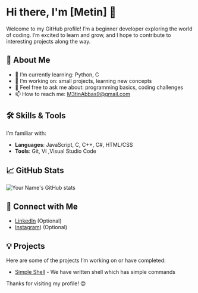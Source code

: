 # Hi there, I'm [Metin] 👋

Welcome to my GitHub profile! I’m a beginner developer exploring the world of coding. I’m excited to learn and grow, and I hope to contribute to interesting projects along the way.

## 🌟 About Me

- 🔭 I’m currently learning: Python, C
- 🌱 I’m working on: small projects, learning new concepts
- 💬 Feel free to ask me about:  programming basics, coding challenges
- 📫 How to reach me: M3tinAbbas9@gmail.com

## 🛠️ Skills & Tools

I’m familiar with:

- **Languages**: JavaScript, C, C++, C#, HTML/CSS
- **Tools**: Git, VI ,Visual Studio Code

## 📈 GitHub Stats

![Your Name's GitHub stats](https://github-readme-stats.vercel.app/api?username=your-username&show_icons=true&theme=blue)

## 🔗 Connect with Me

- [LinkedIn](https://www.linkedin.com/in/metin-abbaszade-34417a253/) (Optional)
- [Instagram](https://www.instagram.com/methiinn/)) (Optional)

## 💡 Projects

Here are some of the projects I’m working on or have completed:

- [Simple Shell]([https://github.com/justjavid/holbertonschool-simple_shell) - We have written shell which has simple commands

Thanks for visiting my profile! 😊
